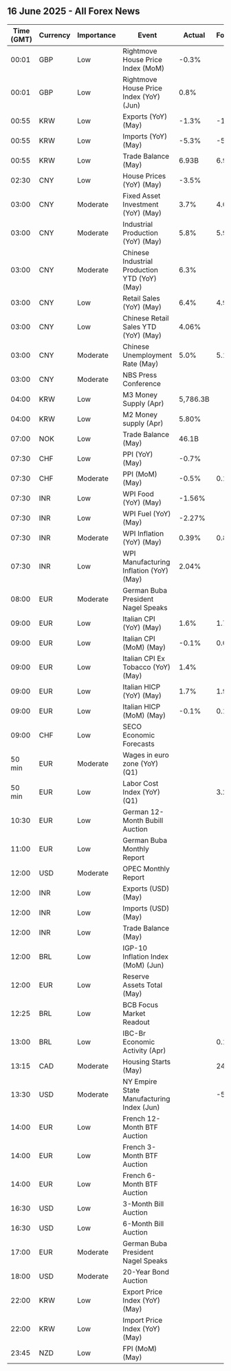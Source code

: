 ## 16 June 2025 - All Forex News

| Time (GMT) | Currency | Importance | Event | Actual | Forecast | Previous |
|------|----------|------------|-------|--------|----------|----------|
| 00:01 | GBP | Low | Rightmove House Price Index (MoM) | -0.3% |  | 0.6% |
| 00:01 | GBP | Low | Rightmove House Price Index (YoY) (Jun) | 0.8% |  | 1.2% |
| 00:55 | KRW | Low | Exports (YoY) (May) | -1.3% | -1.3% | 3.7% |
| 00:55 | KRW | Low | Imports (YoY) (May) | -5.3% | -5.3% | -2.7% |
| 00:55 | KRW | Low | Trade Balance (May) | 6.93B | 6.94B | 4.88B |
| 02:30 | CNY | Low | House Prices (YoY) (May) | -3.5% |  | -4.0% |
| 03:00 | CNY | Moderate | Fixed Asset Investment (YoY) (May) | 3.7% | 4.0% | 4.0% |
| 03:00 | CNY | Moderate | Industrial Production (YoY) (May) | 5.8% | 5.9% | 6.1% |
| 03:00 | CNY | Moderate | Chinese Industrial Production YTD (YoY) (May) | 6.3% |  | 6.4% |
| 03:00 | CNY | Low | Retail Sales (YoY) (May) | 6.4% | 4.9% | 5.1% |
| 03:00 | CNY | Low | Chinese Retail Sales YTD (YoY) (May) | 4.06% |  | 3.73% |
| 03:00 | CNY | Moderate | Chinese Unemployment Rate (May) | 5.0% | 5.1% | 5.1% |
| 03:00 | CNY | Moderate | NBS Press Conference |  |  |  |
| 04:00 | KRW | Low | M3 Money Supply (Apr) | 5,786.3B |  | 5,754.0B |
| 04:00 | KRW | Low | M2 Money supply (Apr) | 5.80% |  | 4.90% |
| 07:00 | NOK | Low | Trade Balance (May) | 46.1B |  | 55.9B |
| 07:30 | CHF | Low | PPI (YoY) (May) | -0.7% |  | -0.5% |
| 07:30 | CHF | Moderate | PPI (MoM) (May) | -0.5% | 0.1% | 0.1% |
| 07:30 | INR | Low | WPI Food (YoY) (May) | -1.56% |  | -0.86% |
| 07:30 | INR | Low | WPI Fuel (YoY) (May) | -2.27% |  | -2.18% |
| 07:30 | INR | Moderate | WPI Inflation (YoY) (May) | 0.39% | 0.80% | 0.85% |
| 07:30 | INR | Low | WPI Manufacturing Inflation (YoY) (May) | 2.04% |  | 2.62% |
| 08:00 | EUR | Moderate | German Buba President Nagel Speaks |  |  |  |
| 09:00 | EUR | Low | Italian CPI (YoY) (May) | 1.6% | 1.7% | 1.9% |
| 09:00 | EUR | Low | Italian CPI (MoM) (May) | -0.1% | 0.0% | 0.1% |
| 09:00 | EUR | Low | Italian CPI Ex Tobacco (YoY) (May) | 1.4% |  | 1.7% |
| 09:00 | EUR | Low | Italian HICP (YoY) (May) | 1.7% | 1.9% | 2.0% |
| 09:00 | EUR | Low | Italian HICP (MoM) (May) | -0.1% | 0.1% | 0.4% |
| 09:00 | CHF | Low | SECO Economic Forecasts |  |  |  |
| 50 min | EUR | Moderate | Wages in euro zone (YoY) (Q1) |  |  | 4.10% |
| 50 min | EUR | Low | Labor Cost Index (YoY) (Q1) |  | 3.20% | 3.70% |
| 10:30 | EUR | Low | German 12-Month Bubill Auction |  |  | 1.873% |
| 11:00 | EUR | Low | German Buba Monthly Report |  |  |  |
| 12:00 | USD | Moderate | OPEC Monthly Report |  |  |  |
| 12:00 | INR | Low | Exports (USD) (May) |  |  | 38.49B |
| 12:00 | INR | Low | Imports (USD) (May) |  |  | 64.91B |
| 12:00 | INR | Low | Trade Balance (May) |  |  | -26.42B |
| 12:00 | BRL | Low | IGP-10 Inflation Index (MoM) (Jun) |  |  | -0.0% |
| 12:00 | EUR | Low | Reserve Assets Total (May) |  |  | 1,496.92B |
| 12:25 | BRL | Low | BCB Focus Market Readout |  |  |  |
| 13:00 | BRL | Low | IBC-Br Economic Activity (Apr) |  | 0.10% | 0.80% |
| 13:15 | CAD | Moderate | Housing Starts (May) |  | 248.0K | 278.6K |
| 13:30 | USD | Moderate | NY Empire State Manufacturing Index (Jun) |  | -5.90 | -9.20 |
| 14:00 | EUR | Low | French 12-Month BTF Auction |  |  | 1.943% |
| 14:00 | EUR | Low | French 3-Month BTF Auction |  |  | 1.943% |
| 14:00 | EUR | Low | French 6-Month BTF Auction |  |  | 1.963% |
| 16:30 | USD | Low | 3-Month Bill Auction |  |  | 4.250% |
| 16:30 | USD | Low | 6-Month Bill Auction |  |  | 4.150% |
| 17:00 | EUR | Moderate | German Buba President Nagel Speaks |  |  |  |
| 18:00 | USD | Moderate | 20-Year Bond Auction |  |  | 5.104% |
| 22:00 | KRW | Low | Export Price Index (YoY) (May) |  |  | 0.7% |
| 22:00 | KRW | Low | Import Price Index (YoY) (May) |  |  | -2.3% |
| 23:45 | NZD | Low | FPI (MoM) (May) |  |  | 0.8% |
